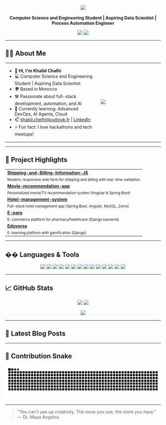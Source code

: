 <!-- Animated Header Banner -->
<p align="center">
  <img src="https://capsule-render.vercel.app/api?type=waving&color=gradient&height=120&section=header&text=Hi%20I'm%20Khalid%20Chalhi!&fontSize=35&animation=fadeIn" />
</p>

<p align="center">
  <b>Computer Science and Engineering Student | Aspiring Data Scientist | Process Automation Engineer</b>
</p>

<!-- Social Icons Row -->
<p align="center">
  <a href="https://www.linkedin.com/in/khalid-chalhi/"><img src="https://cdn.jsdelivr.net/gh/devicons/devicon/icons/linkedin/linkedin-original.svg" width="40" /></a>
  <a href="mailto:khalid.chelhi@outlook.fr"><img src="https://cdn.jsdelivr.net/gh/devicons/devicon/icons/google/google-original.svg" width="40" /></a>
</p>

---

## 🧑‍💻 About Me

<table>
  <tr>
    <td valign="top" width="60%">
      <ul>
        <li>👋 <b>Hi, I'm Khalid Chalhi</b></li>
        <li>💻 Computer Science and Engineering Student | Aspiring Data Scientist</li>
        <li>🌍 Based in Morocco</li>
        <li>🛠️ Passionate about full-stack development, automation, and AI</li>
        <li>🌱 Currently learning: Advanced DevOps, AI Agents, Cloud</li>
        <li>📫 <a href="mailto:khalid.chelhi@outlook.fr">khalid.chelhi@outlook.fr</a> | <a href="https://www.linkedin.com/in/khalid-chalhi/">LinkedIn</a></li>
        <li>⚡ Fun fact: I love hackathons and tech meetups!</li>
      </ul>
    </td>
    <td>
      <img src="https://avatars.githubusercontent.com/u/your-github-id?v=4" width="120" />
    </td>
  </tr>
</table>

---

## 🚀 Project Highlights

<table>
  <tr>
    <td>
      <a href="https://github.com/kahliidc3/Shipping-and-Billing-Information-JS">
        <b>Shipping-and-Billing-Information-JS</b>
      </a><br>
      <sub>Modern, responsive web form for shipping and billing with real-time validation</sub>
    </td>
  </tr>
  <tr>
    <td>
      <a href="https://github.com/kahliidc3/Movie-recommendation-app">
        <b>Movie-recommendation-app</b>
      </a><br>
      <sub>Personalized movie/TV recommendation system (Angular & Spring Boot)</sub>
    </td>
  </tr>
  <tr>
    <td>
      <a href="https://github.com/kahliidc3/Hotel-management-system">
        <b>Hotel-management-system</b>
      </a><br>
      <sub>Full-stack hotel management app (Spring Boot, Angular, MySQL, Zorro)</sub>
    </td>
  </tr>
  <tr>
    <td>
      <a href="https://github.com/kahliidc3/E-para">
        <b>E-para</b>
      </a><br>
      <sub>E-commerce platform for pharmacy/healthcare (Django backend)</sub>
    </td>
  </tr>
  <tr>
    <td>
      <a href="https://github.com/kahliidc3/Eduverse">
        <b>Eduverse</b>
      </a><br>
      <sub>E-learning platform with gamification (Django)</sub>
    </td>
  </tr>
</table>

---

## ��️ Languages & Tools
<p align="center">
  <img src="https://cdn.jsdelivr.net/gh/devicons/devicon/icons/python/python-original.svg" width="40"/>
  <img src="https://cdn.jsdelivr.net/gh/devicons/devicon/icons/javascript/javascript-original.svg" width="40"/>
  <img src="https://cdn.jsdelivr.net/gh/devicons/devicon/icons/typescript/typescript-original.svg" width="40"/>
  <img src="https://cdn.jsdelivr.net/gh/devicons/devicon/icons/angularjs/angularjs-original.svg" width="40"/>
  <img src="https://cdn.jsdelivr.net/gh/devicons/devicon/icons/docker/docker-original.svg" width="40"/>
  <img src="https://cdn.jsdelivr.net/gh/devicons/devicon/icons/postgresql/postgresql-original.svg" width="40"/>
  <img src="https://cdn.jsdelivr.net/gh/devicons/devicon/icons/mysql/mysql-original.svg" width="40"/>
  <img src="https://cdn.jsdelivr.net/gh/devicons/devicon/icons/fastapi/fastapi-original.svg" width="40"/>
  <img src="https://cdn.jsdelivr.net/gh/devicons/devicon/icons/github/github-original.svg" width="40"/>
  <img src="https://cdn.jsdelivr.net/gh/devicons/devicon/icons/kubernetes/kubernetes-plain.svg" width="40"/>
  <img src="https://cdn.jsdelivr.net/gh/devicons/devicon/icons/redis/redis-original.svg" width="40"/>
  <img src="https://cdn.jsdelivr.net/gh/devicons/devicon/icons/c/c-original.svg" width="40"/>
  <img src="https://cdn.jsdelivr.net/gh/devicons/devicon/icons/cplusplus/cplusplus-original.svg" width="40"/>
  <img src="https://cdn.jsdelivr.net/gh/devicons/devicon/icons/java/java-original.svg" width="40"/>
</p>

---

## 📈 GitHub Stats
<p align="center">
  <img src="https://github-readme-stats.vercel.app/api?username=kahliidc3&show_icons=true&theme=radical" width="350"/>
  <img src="https://streak-stats.demolab.com?user=kahliidc3&theme=radical" width="350"/>
</p>
<p align="center">
  <img src="https://github-readme-stats.vercel.app/api/top-langs/?username=kahliidc3&layout=compact" width="350"/>
</p>

---

## 📝 Latest Blog Posts
<!-- posts:start -->
<!-- posts:end -->

---

## 🐍 Contribution Snake
<p align="center">
  <img src="https://github.com/kahliidc3/kahliidc3/blob/output/github-contribution-grid-snake.svg" alt="snake gif"/>
</p>

---

> "You can't use up creativity. The more you use, the more you have."  
> — Dr. Maya Angelou

<!--
**kahliidc3/kahliidc3** is a ✨ _special_ ✨ repository because its `README.md` (this file) appears on your GitHub profile.
-->
